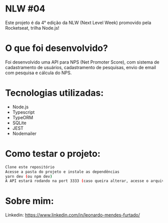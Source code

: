 # NLW #04

Este projeto é da 4° edição da NLW (Next Level Week) promovido pela Rocketseat, trilha Node.js!


 # O que foi desenvolvido?
Foi desenvolvido uma API para NPS (Net Promoter Score), com sistema de cadastramento de usuários, cadastramento de pesquisas, envio de email com pesquisa e cálcula do NPS.

# Tecnologias utilizadas:

- Node.js
- Typescript
- TypeORM
- SQLite
- JEST
- Nodemailer

# Como testar o projeto:

```sh
Clone este repositório
Acesse a pasta do projeto e instale as dependências
yarn dev (ou npm dev)
A API estará rodando na port 3333 (caso queira alterar, acesse o arquivo server.ts)
```

# Sobre mim:

 Linkedin: <https://www.linkedin.com/in/leonardo-mendes-furtado/>
